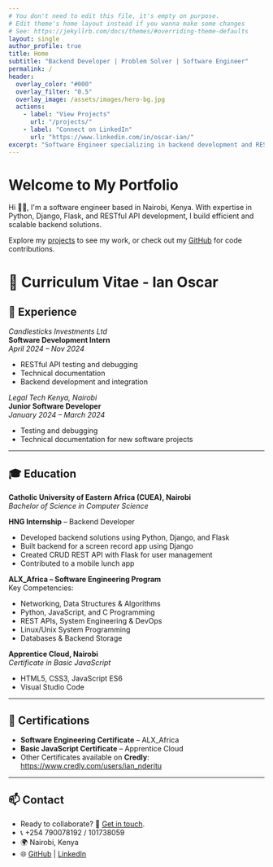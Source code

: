 ```yaml
---
# You don't need to edit this file, it's empty on purpose.
# Edit theme's home layout instead if you wanna make some changes
# See: https://jekyllrb.com/docs/themes/#overriding-theme-defaults
layout: single
author_profile: true
title: Home
subtitle: "Backend Developer | Problem Solver | Software Engineer"
permalink: /
header:
  overlay_color: "#000"
  overlay_filter: "0.5"
  overlay_image: /assets/images/hero-bg.jpg
  actions:
    - label: "View Projects"
      url: "/projects/"
    - label: "Connect on LinkedIn"
      url: "https://www.linkedin.com/in/oscar-ian/"
excerpt: "Software Engineer specializing in backend development and RESTful APIs."
---
```




# Welcome to My Portfolio

Hi 👋🏼, I'm a software engineer based in Nairobi, Kenya. With expertise in Python, Django, Flask, and RESTful API development, I build efficient and scalable backend solutions.

Explore my [projects](/projects/) to see my work, or check out my [GitHub](https://github.com/theeduke) for code contributions.


# 📝 Curriculum Vitae - Ian Oscar

## 💼 Experience

*Candlesticks Investments Ltd*  
**Software Development Intern**  
_April 2024 – Nov 2024_  
- RESTful API testing and debugging  
- Technical documentation  
- Backend development and integration  

*Legal Tech Kenya, Nairobi*  
**Junior Software Developer**  
_January 2024 – March 2024_  
- Testing and debugging  
- Technical documentation for new software projects  

---

## 🎓 Education

**Catholic University of Eastern Africa (CUEA), Nairobi**  
*Bachelor of Science in Computer Science*  

**HNG Internship** – Backend Developer  
- Developed backend solutions using Python, Django, and Flask  
- Built backend for a screen record app using Django  
- Created CRUD REST API with Flask for user management  
- Contributed to a mobile lunch app  

**ALX_Africa – Software Engineering Program**  
Key Competencies:  
- Networking, Data Structures & Algorithms  
- Python, JavaScript, and C Programming  
- REST APIs, System Engineering & DevOps  
- Linux/Unix System Programming  
- Databases & Backend Storage  

**Apprentice Cloud, Nairobi**  
*Certificate in Basic JavaScript*  
- HTML5, CSS3, JavaScript ES6  
- Visual Studio Code  

---

## 📜 Certifications

- **Software Engineering Certificate** – ALX_Africa  
- **Basic JavaScript Certificate** – Apprentice Cloud
- Other Certificates available on **Credly**:
   https://www.credly.com/users/ian_nderitu  

---

## 📫 Contact

- Ready to collaborate? 📧 [Get in touch](mailto:oscarian528@gmail.com).
- 📞 +254 790078192 / 101738059  
- 🌍 Nairobi, Kenya  
- 🌐 [GitHub](https://github.com/theeduke) | [LinkedIn](https://www.linkedin.com/in/oscar-ian/)


